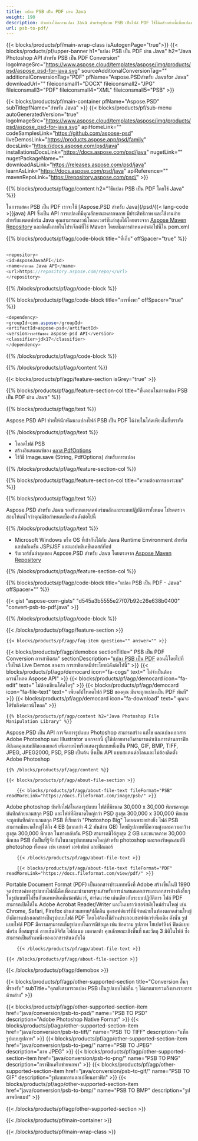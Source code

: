 ```yaml
---
title: แปลง PSB เป็น PDF ผ่าน Java
weight: 190
description: ตัวอย่างโค้ดการแปลง Java สำหรับรูปแบบ PSB เป็นไฟล์ PDF ใช้โค้ดตัวอย่างนี้เพื่อแปลง PSB เป็น PDF ภายในแอปพลิเคชันบนเว็บหรือเดสก์ท็อป Java
url: psb-to-pdf/
---
```


{{< blocks/products/pf/main-wrap-class isAutogenPage="true">}}
{{< blocks/products/pf/upper-banner h1="แปลง PSB เป็น PDF ผ่าน Java" h2="Java Photoshop API สำหรับ PSB เป็น PDF Conversion" logoImageSrc="https://www.aspose.cloud/templates/aspose/img/products/psd/aspose_psd-for-java.svg" sourceAdditionalConversionTag="" additionalConversionTag="PDF" pfName="Aspose.PSDสำหรับ Javafor Java" downloadUrl="" fileiconsmall1="DOCX" fileiconsmall2="JPG" fileiconsmall3="PDF" fileiconsmall4="XML" fileiconsmall5="PSB" >}}

{{< blocks/products/pf/main-container pfName="Aspose.PSD" subTitlepfName="สำหรับ Java" >}}
{{< blocks/products/pf/sub-menu autoGeneratedVersion="true" logoImageSrc="https://www.aspose.cloud/templates/aspose/img/products/psd/aspose_psd-for-java.svg" apiHomeLink="" codeSamplesLink="https://github.com/aspose-psd" liveDemosLink="https://products.aspose.app/psd/family" docsLink="https://docs.aspose.com/psd/java" installationsDocsLink="https://docs.aspose.com/psd/java" nugetLink="" nugetPackageName="" downloadAsLink="https://releases.aspose.com/psd/java" learnAsLink="https://docs.aspose.com/psd/java" apiReference="" mavenRepoLink="https://repository.aspose.com/psd/" >}}

{{% blocks/products/pf/agp/content h2="วิธีแปลง PSB เป็น PDF โดยใช้ Java" %}}

 ในการแสดง PSB เป็น PDF เราจะใช้
 [Aspose.PSD สำหรับ Java](/psd/{{< lang-code >}}java)
 API ซึ่งเป็น API การแปลงที่มีคุณลักษณะหลากหลาย มีประสิทธิภาพ และใช้งานง่ายสำหรับแพลตฟอร์ม Java คุณสามารถดาวน์โหลดเวอร์ชันล่าสุดได้โดยตรงจาก
 [Aspose Maven Repository](https://repository.aspose.com/psd/)
 และติดตั้งภายในโปรเจ็กต์ที่ใช้ Maven โดยเพิ่มการกำหนดค่าต่อไปนี้ใน pom.xml

{{% blocks/products/pf/agp/code-block title="ที่เก็บ" offSpacer="true" %}}

```cs

<repository>
<id>AsposeJavaAPI</id>
<name>กำหนด Java API</name>
<url>https://repository.aspose.com/repo/</url>
</repository>

```

{{% /blocks/products/pf/agp/code-block %}}

{{% blocks/products/pf/agp/code-block title="การพึ่งพา" offSpacer="true" %}}

```cs
<dependency>
<groupId>com.aspose</groupId>
<artifactId>aspose-psd</artifactId>
<version>เวอร์ชันของ aspose-psd API</version>
<classifier>jdk17</classifier>
</dependency>

```

{{% /blocks/products/pf/agp/code-block %}}

{{% /blocks/products/pf/agp/content %}}

{{< blocks/products/pf/agp/feature-section isGrey="true" >}}

{{% blocks/products/pf/agp/feature-section-col title="ขั้นตอนในการแปลง PSB เป็น PDF ผ่าน Java" %}}

{{% blocks/products/pf/agp/text %}}

 Aspose.PSD API ช่วยให้นักพัฒนาแปลงไฟล์ PSB เป็น PDF ได้ง่ายในโค้ดเพียงไม่กี่บรรทัด

{{% /blocks/products/pf/agp/text %}}

- โหลดไฟล์ PSB
- สร้างอินสแตนซ์ของ [คลาส PdfOptions](https://apireference.aspose.com/psd/java/com.aspose.psd.imageoptions/PdfOptions)
- ใช้วิธี Image.save (String, PdfOptions) สำหรับการแปลง

{{% /blocks/products/pf/agp/feature-section-col %}}

{{% blocks/products/pf/agp/feature-section-col title="ความต้องการของระบบ" %}}

{{% blocks/products/pf/agp/text %}}

 Aspose.PSD สำหรับ Java รองรับบนแพลตฟอร์มหลักและระบบปฏิบัติการทั้งหมด โปรดตรวจสอบให้แน่ใจว่าคุณมีข้อกำหนดเบื้องต้นดังต่อไปนี้

{{% /blocks/products/pf/agp/text %}}

- Microsoft Windows หรือ OS ที่เข้ากันได้กับ Java Runtime Environment สำหรับแอปพลิเคชัน JSP/JSF และแอปพลิเคชันเดสก์ท็อป
- รับเวอร์ชันล่าสุดของ Aspose.PSD สำหรับ Java โดยตรงจาก
 [Aspose Maven Repository](https://repository.aspose.com/psd/)

{{% /blocks/products/pf/agp/feature-section-col %}}

{{% blocks/products/pf/agp/code-block title="แปลง PSB เป็น PDF - Java" offSpacer="" %}}

{{< gist "aspose-com-gists" "d545a3b5555e27f07b92c26e638b0400" "convert-psb-to-pdf.java" >}}

{{% /blocks/products/pf/agp/code-block %}}

{{< /blocks/products/pf/agp/feature-section >}}

    {{< blocks/products/pf/agp/faq-item question="" answer="" >}}
 

<!-- aboutfile Starts -->

{{< blocks/products/pf/agp/demobox sectionTitle=" PSB เป็น PDF Conversion การสาธิตสด" sectionDescription="[แปลง PSB เป็น PDF](https://products.aspose.app/psd/conversion/psb-to-pdf) ตอนนี้โดยไปที่เว็บไซต์ Live Demos ของเรา การสาธิตสดมีประโยชน์ดังต่อไปนี้" >}}
        {{< blocks/products/pf/agp/democard icon="fa-cogs" text=" ไม่จำเป็นต้องดาวน์โหลด Aspose API" >}}
        {{< blocks/products/pf/agp/democard icon="fa-edit" text=" ไม่ต้องเขียนโค้ดใดๆ" >}}
        {{< blocks/products/pf/agp/democard icon="fa-file-text" text=" เพียงอัปโหลดไฟล์ PSB ของคุณ มันจะถูกแปลงเป็น PDF ทันที" >}}
        {{< blocks/products/pf/agp/democard icon="fa-download" text=" คุณจะได้รับลิงค์ดาวน์โหลด" >}}

    {{% blocks/products/pf/agp/content h2="Java Photoshop File Manipulation Library" %}}

 Aspose.PSD เป็น API การจัดการรูปแบบ Photoshop สามารถสร้าง แก้ไข และแปลงเอกสาร Adobe Photoshop และ Illustrator นอกจากนี้ ผู้ใช้ปลายทางยังสามารถดำเนินการด้านกราฟิก อัปเดตคุณสมบัติของเลเยอร์ เพิ่มลายน้ำหรือแสดงรูปแบบหนึ่งเป็น PNG, GIF, BMP, TIFF, JPEG, JPEG2000, PSD, PSB เป็นต้น ซึ่งเป็น API แบบสแตนด์อโลนและไม่ต้องติดตั้ง Adobe Photoshop



    {{% /blocks/products/pf/agp/content %}}

    {{< blocks/products/pf/agp/about-file-section >}}

        {{< blocks/products/pf/agp/about-file-text fileFormat="PSB" readMoreLink="https://docs.fileformat.com/image/psb/" >}}

Adobe photoshop บันทึกไฟล์ในสองรูปแบบ ไฟล์ที่มีขนาด 30,000 x 30,000 พิกเซลจะถูกบันทึกด้วยนามสกุล PSD และไฟล์ที่มีขนาดใหญ่กว่า PSD สูงสุด 300,000 x 300,000 พิกเซลจะถูกบันทึกด้วยนามสกุล PSB ที่เรียกว่า "Photoshop Big" โดยเฉพาะอย่างยิ่ง ไฟล์ PSB สามารถมีขนาดใหญ่ได้ถึง 4 EB (มากกว่า 4.2 พันล้าน GB) โดยมีรูปภาพที่มีความสูงและความกว้างสูงสุด 300,000 พิกเซล ในทางกลับกัน PSD สามารถมีได้สูงสุด 2 GB และขนาดภาพ 30,000 พิกเซล PSB ยังเป็นที่รู้จักกันในนามรูปแบบขนาดใหญ่สำหรับ photoshop และรองรับคุณสมบัติ photoshop ทั้งหมด เช่น เลเยอร์ เอฟเฟกต์ และฟิลเตอร์


        {{< /blocks/products/pf/agp/about-file-text >}}

        {{< blocks/products/pf/agp/about-file-text fileFormat="PDF" readMoreLink="https://docs.fileformat.com/view/pdf/" >}}

Portable Document Format (PDF) เป็นเอกสารประเภทหนึ่งที่ Adobe สร้างขึ้นในปี 1990 จุดประสงค์ของรูปแบบไฟล์นี้คือเพื่อแนะนำมาตรฐานสำหรับการนำเสนอเอกสารและเอกสารอ้างอิงอื่นๆ ในรูปแบบที่ไม่ขึ้นกับแอพพลิเคชั่นซอฟต์แวร์, ฮาร์ดแวร์e เช่นเดียวกับระบบปฏิบัติการ ไฟล์ PDF สามารถเปิดได้ใน Adobe Acrobat Reader/Writer และในเบราว์เซอร์สมัยใหม่ส่วนใหญ่ เช่น Chrome, Safari, Firefox ผ่านส่วนขยาย/ปลั๊กอิน ชุดซอฟต์แวร์ที่มีจำหน่ายในท้องตลาดส่วนใหญ่ยังมีการแปลงเอกสารเป็นรูปแบบไฟล์ PDF โดยไม่ต้องใช้ส่วนประกอบซอฟต์แวร์เพิ่มเติม ดังนั้น รูปแบบไฟล์ PDF มีความสามารถเต็มรูปแบบในการมีข้อมูล เช่น ข้อความ รูปภาพ ไฮเปอร์ลิงก์ ฟิลด์แบบฟอร์ม สื่อสมบูรณ์ ลายเซ็นดิจิทัล ไฟล์แนบ เมตาดาต้า คุณลักษณะเชิงพื้นที่ และวัตถุ 3 มิติในไฟล์ ซึ่งสามารถเป็นส่วนหนึ่งของเอกสารต้นฉบับได้


        {{< /blocks/products/pf/agp/about-file-text >}}

    {{< /blocks/products/pf/agp/about-file-section >}}

{{< /blocks/products/pf/agp/demobox >}}

<!-- aboutfile Ends -->

{{< blocks/products/pf/agp/other-supported-section title="Conversion อื่นๆ ที่รองรับ" subTitle="คุณยังสามารถแปลง PSB เป็นรูปแบบไฟล์อื่น ๆ ได้มากมายรวมถึงบางรายการด้านล่าง" >}}

{{< blocks/products/pf/agp/other-supported-section-item href="java/conversion/psb-to-psd/" name="PSB TO PSD" description="Adobe Photoshop Native Format" >}}
{{< blocks/products/pf/agp/other-supported-section-item href="java/conversion/psb-to-tiff/" name="PSB TO TIFF" description="แท็กรูปแบบรูปภาพ" >}}
{{< blocks/products/pf/agp/other-supported-section-item href="java/conversion/psb-to-jpeg/" name="PSB TO JPEG" description="ภาพ JPEG" >}}
{{< blocks/products/pf/agp/other-supported-section-item href="java/conversion/psb-to-png/" name="PSB TO PNG" description="กราฟิกเครือข่ายพกพา" >}}
{{< blocks/products/pf/agp/other-supported-section-item href="java/conversion/psb-to-gif/" name="PSB TO GIF" description="รูปแบบการแลกเปลี่ยนกราฟิก" >}}
{{< blocks/products/pf/agp/other-supported-section-item href="java/conversion/psb-to-bmp/" name="PSB TO BMP" description="รูปภาพบิตแมป" >}}

{{< /blocks/products/pf/agp/other-supported-section >}}

{{< /blocks/products/pf/main-container >}}
    
{{< /blocks/products/pf/main-wrap-class >}}
